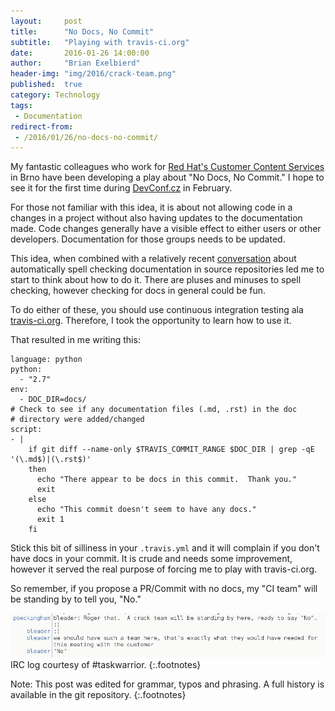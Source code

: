 ```yaml
---
layout:     post
title:      "No Docs, No Commit"
subtitle:   "Playing with travis-ci.org"
date:       2016-01-26 14:00:00
author:     "Brian Exelbierd"
header-img: "img/2016/crack-team.png"
published:  true
category: Technology
tags:
 - Documentation
redirect-from:
 - /2016/01/26/no-docs-no-commit/
---
```


My fantastic colleagues who work for [Red Hat's Customer Content
Services](https://access.redhat.com/documentation/en/) in Brno have
been developing a play about "No Docs, No Commit."  I hope to see
it for the first time during [DevConf.cz](http://devconf.cz/) in
February.

For those not familiar with this idea, it is about not allowing
code in a changes in a project without also having updates to the
documentation made.  Code changes generally have a visible effect
to either users or other developers.  Documentation for those groups
needs to be updated.

This idea, when combined with a relatively recent
[conversation](https://github.com/projectatomic/adb-atomic-developer-bundle/issues/175)
about automatically spell checking documentation in source repositories
led me to start to think about how to do it.  There are pluses and
minuses to spell checking, however checking for docs in general
could be fun.

To do either of these, you should use continuous integration testing
ala [travis-ci.org](https://travis-ci.org).  Therefore, I took the
opportunity to learn how to use it.

That resulted in me writing this:

~~~
language: python
python:
  - "2.7"
env:
  - DOC_DIR=docs/
# Check to see if any documentation files (.md, .rst) in the doc
# directory were added/changed
script:
- |
    if git diff --name-only $TRAVIS_COMMIT_RANGE $DOC_DIR | grep -qE '(\.md$)|(\.rst$)'
    then
      echo "There appear to be docs in this commit.  Thank you."
      exit
    else
      echo "This commit doesn't seem to have any docs."
      exit 1
    fi
~~~

Stick this bit of silliness in your `.travis.yml` and it will
complain if you don't have docs in your commit.  It is crude and
needs some improvement, however it served the real purpose of forcing
me to play with travis-ci.org.

So remember, if you propose a PR/Commit with no docs, my "CI team"
will be standing by to tell you, "No."

![IRC log](/img/2016/crack-team.png)
IRC log courtesy of #taskwarrior.
{:.footnotes}

Note: This post was edited for grammar, typos and phrasing.  A full history is available in the git repository.
{:.footnotes}
